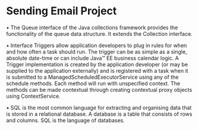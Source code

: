 # Sending Email Project

• The Queue interface of the Java collections framework provides the functionality of the queue data structure. It extends the Collection interface.

• Interface
Triggers allow application developers to plug in rules for when and how often a task should run. The trigger can be as simple as a single, absolute date-time or can include Java™ EE business calendar logic. A Trigger implementation is created by the application developer (or may be supplied to the application externally) and is registered with a task when it is submitted to a ManagedScheduledExecutorService using any of the schedule methods. Each method will run with unspecified context. The methods can be made contextual through creating contextual proxy objects using ContextService.

• SQL is the most common language for extracting and organising data that is stored in a relational database. A database is a table that consists of rows and columns. SQL is the language of databases.
